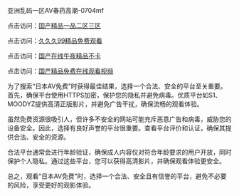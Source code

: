 
亚洲乱码一区AV春药高潮-0704mf

点击访问：<a href="https://gsd-agv.pages.dev/">囯产精品一品二区三区</a>

点击访问：<a href="https://gda-c7m.pages.dev/">久久久99精品免费观看</a>

点击访问：<a href="https://tfda.pages.dev/">国产在线午夜精品不卡</a>

点击访问：<a href="https://bsdf-5f5.pages.dev/">国产精品免费在线观看视频</a>


为了搜索“日本AV免费”时获得最佳结果，选择一个合法、安全的平台至关重要。首先，确保平台使用HTTPS加密，保护您的隐私并避免病毒。优质平台如S1、MOODYZ提供高清正版影片，并避免广告干扰，确保流畅的观看体验。

虽然免费资源很吸引人，但许多不安全的网站可能充斥恶意广告和病毒，威胁您的设备安全。因此，选择有良好声誉的平台很重要。查看平台评价和认证，确保其提供合法、安全的资源。

合法平台通常会进行年龄验证，确保成人内容仅对符合年龄要求的用户开放，同时保护个人隐私。通过这些平台，您可以获得高清影片，并确保观看体验更安全。

总之，观看“日本AV免费”时，选择一个合法、安全且有信誉的平台，避免不必要的风险，享受更好的观影体验。

<span style="display:none;">[Canonical link](）</span>
